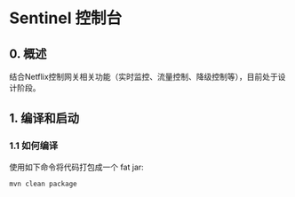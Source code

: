 # Sentinel 控制台

## 0. 概述

结合Netflix控制网关相关功能（实时监控、流量控制、降级控制等），目前处于设计阶段。

## 1. 编译和启动

### 1.1 如何编译

使用如下命令将代码打包成一个 fat jar:

```bash
mvn clean package
```
